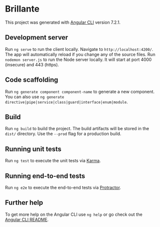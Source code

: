 # Brillante

This project was generated with [Angular CLI](https://github.com/angular/angular-cli) version 7.2.1.

## Development server

Run `ng serve` to run the client locally. Navigate to `http://localhost:4200/`. The app will automatically reload if you change any of the source files.
Run `nodemon server.js` to run the Node server locally. It will start at port 4000 (insecure) and 443 (https).

## Code scaffolding

Run `ng generate component component-name` to generate a new component. You can also use `ng generate directive|pipe|service|class|guard|interface|enum|module`.

## Build

Run `ng build` to build the project. The build artifacts will be stored in the `dist/` directory. Use the `--prod` flag for a production build.

## Running unit tests

Run `ng test` to execute the unit tests via [Karma](https://karma-runner.github.io).

## Running end-to-end tests

Run `ng e2e` to execute the end-to-end tests via [Protractor](http://www.protractortest.org/).

## Further help

To get more help on the Angular CLI use `ng help` or go check out the [Angular CLI README](https://github.com/angular/angular-cli/blob/master/README.md).
